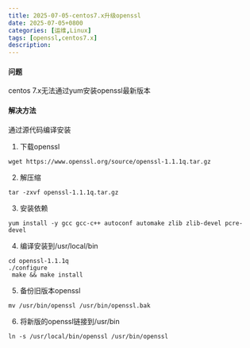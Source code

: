 ```yaml
---
title: 2025-07-05-centos7.x升级openssl
date: 2025-07-05+0800
categories: [运维,Linux]
tags: [openssl,centos7.x]
description: 
---
```


#### 问题
centos 7.x无法通过yum安装openssl最新版本

#### 解决方法
通过源代码编译安装

1. 下载openssl
```shell
wget https://www.openssl.org/source/openssl-1.1.1q.tar.gz
```
 
2. 解压缩
```shell
tar -zxvf openssl-1.1.1q.tar.gz
```

3. 安装依赖
```shell
yum install -y gcc gcc-c++ autoconf automake zlib zlib-devel pcre-devel
```

4. 编译安装到/usr/local/bin
```shell
cd openssl-1.1.1q
./configure
 make && make install
```

5. 备份旧版本openssl
```shell
mv /usr/bin/openssl /usr/bin/openssl.bak
```

6. 将新版的openssl链接到/usr/bin
```shell
ln -s /usr/local/bin/openssl /usr/bin/openssl
```